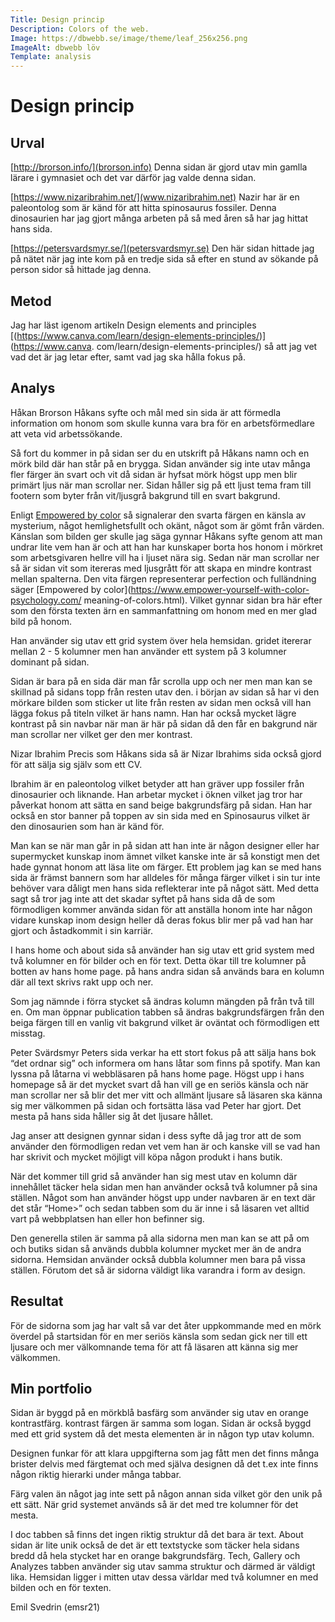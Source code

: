 ```yaml
---
Title: Design princip
Description: Colors of the web.
Image: https://dbwebb.se/image/theme/leaf_256x256.png
ImageAlt: dbwebb löv
Template: analysis
---
```


Design princip
==========================


Urval
-----------------------

[http://brorson.info/](brorson.info) Denna sidan är gjord utav min gamlla lärare i gymnasiet och det var därför jag valde denna sidan.

[https://www.nizaribrahim.net/](www.nizaribrahim.net) Nazir har är en paleontolog som är känd för att hitta spinosaurus fossiler. Denna 
dinosaurien har jag gjort många arbeten på så med åren så har jag hittat hans sida.

[https://petersvardsmyr.se/](petersvardsmyr.se) Den här sidan hittade jag på nätet när jag inte kom på en tredje sida så efter en stund av 
sökande på person sidor så hittade jag denna.


Metod
-----------------------

Jag har läst igenom artikeln Design elements and principles [(https://www.canva.com/learn/design-elements-principles/)](https://www.canva.
com/learn/design-elements-principles/) så att jag vet vad det är jag letar efter, samt vad jag ska hålla fokus på.


Analys
-----------------------

Håkan Brorson
Håkans syfte och mål med sin sida är att förmedla information om honom som skulle kunna vara bra för en arbetsförmedlare att veta vid 
arbetssökande. 

Så fort du kommer in på sidan ser du en utskrift på Håkans namn och en mörk bild där han står på en brygga. Sidan använder sig inte utav 
många fler färger än svart och vit då sidan är hyfsat mörk högst upp men blir primärt ljus när man scrollar ner. Sidan håller sig på ett 
ljust tema fram till footern som byter från vit/ljusgrå bakgrund till en svart bakgrund.

Enligt [Empowered by color](https://www.empower-yourself-with-color-psychology.com/meaning-of-colors.html) så signalerar den svarta färgen 
en känsla av mysterium, något hemlighetsfullt och okänt, något som är gömt från värden. Känslan som bilden ger skulle jag säga gynnar 
Håkans syfte genom att man undrar lite vem han är och att han har kunskaper borta hos honom i mörkret som arbetsgivaren hellre vill ha i 
ljuset nära sig. Sedan när man scrollar ner så är sidan vit som itereras med ljusgrått för att skapa en mindre kontrast mellan spalterna. 
Den vita färgen representerar perfection och fulländning säger [Empowered by color](https://www.empower-yourself-with-color-psychology.com/
meaning-of-colors.html). Vilket gynnar sidan bra här efter som den första texten ärn en sammanfattning om honom med en mer glad bild på 
honom.

Han använder sig utav ett grid system över hela hemsidan. gridet itererar mellan 2 - 5 kolumner men han använder ett system på 3 kolumner 
dominant på sidan.

Sidan är bara på en sida där man får scrolla upp och ner men man kan se skillnad på sidans topp från resten utav den. i början av sidan så 
har vi den mörkare bilden som sticker ut lite från resten av sidan men också vill han lägga fokus på titeln vilket är hans namn. Han har 
också mycket lägre kontrast på sin navbar när man är här på sidan då den får en bakgrund när man scrollar ner vilket ger den mer kontrast.

Nizar Ibrahim
Precis som Håkans sida så är Nizar Ibrahims sida också gjord för att sälja sig själv som ett CV. 

Ibrahim är en paleontolog vilket betyder att han gräver upp fossiler från dinosaurier och liknande. Han arbetar mycket i öknen vilket jag 
tror har påverkat honom att sätta en sand beige bakgrundsfärg på sidan. Han har också en stor banner på toppen av sin sida med en 
Spinosaurus vilket är den dinosaurien som han är känd för. 

Man kan se när man går in på sidan att han inte är någon designer eller har supermycket kunskap inom ämnet vilket kanske inte är så 
konstigt men det hade gynnat honom att läsa lite om färger. Ett problem jag kan se med hans sida är främst bannern som har alldeles för 
många färger vilket i sin tur inte behöver vara dåligt men hans sida reflekterar inte på något sätt. Med detta sagt så tror jag inte att 
det skadar syftet på hans sida då de som förmodligen kommer använda sidan för att anställa honom inte har någon vidare kunskap inom design 
heller då deras fokus blir mer på vad han har gjort och åstadkommit i sin karriär.

I hans home och about sida så använder han sig utav ett grid system med två kolumner en för bilder och en för text. Detta ökar till tre 
kolumner på botten av hans home page. på hans andra sidan så används bara en kolumn där all text skrivs rakt upp och ner.

Som jag nämnde i förra stycket så ändras kolumn mängden på från två till en. Om man öppnar publication tabben så ändras bakgrundsfärgen 
från den beiga färgen till en vanlig vit bakgrund vilket är oväntat och förmodligen ett misstag.

Peter Svärdsmyr
Peters sida verkar ha ett stort fokus på att sälja hans bok “det ordnar sig” och informera om hans låtar som finns på spotify. Man kan 
lyssna på låtarna vi webbläsaren på hans home page.
Högst upp i hans homepage så är det mycket svart då han vill ge en seriös känsla och när man scrollar ner så blir det mer vitt och allmänt 
ljusare så läsaren ska känna sig mer välkommen på sidan och fortsätta läsa vad Peter har gjort. Det mesta på hans sida håller sig åt det 
ljusare hållet.

Jag anser att designen gynnar sidan i dess syfte då jag tror att de som använder den förmodligen redan vet vem han är och kanske vill se 
vad han har skrivit och mycket möjligt vill köpa någon produkt i hans butik.

När det kommer till grid så använder han sig mest utav en kolumn där innehållet täcker hela sidan men han använder också två kolumner på 
sina ställen. Något som han använder högst upp under navbaren är en text där det står “Home>” och sedan tabben som du är inne i så läsaren 
vet alltid vart på webbplatsen han eller hon befinner sig.

Den generella stilen är samma på alla sidorna men man kan se att på om och butiks sidan så används dubbla kolumner mycket mer än de andra 
sidorna. Hemsidan använder också dubbla kolumner men bara på vissa ställen. Förutom det så är sidorna väldigt lika varandra i form av 
design.


Resultat
-----------------------

För de sidorna som jag har valt så var det åter uppkommande med en mörk överdel på startsidan för en mer seriös känsla som sedan gick ner 
till ett ljusare och mer välkomnande tema för att få läsaren att känna sig mer välkommen.


Min portfolio
-----------------------

Sidan är byggd på en mörkblå basfärg som använder sig utav en orange kontrastfärg. kontrast färgen är samma som logan. Sidan är också byggd 
med ett grid system då det mesta elementen är in någon typ utav kolumn.

Designen funkar för att klara uppgifterna som jag fått men det finns många brister delvis med färgtemat och med själva designen då det t.ex 
inte finns någon riktig hierarki under många tabbar. 

Färg valen än något jag inte sett på någon annan sida vilket gör den unik på ett sätt. När grid systemet används så är det med tre kolumner 
för  det mesta. 

I doc tabben så finns det ingen riktig struktur då det bara är text. About sidan är lite unik också de det är ett textstycke som täcker 
hela sidans bredd då hela stycket har en orange bakgrundsfärg. Tech, Gallery och Analyzes tabben använder sig utav samma struktur och 
därmed är väldigt lika. Hemsidan ligger i mitten utav dessa världar med två kolumner en med bilden och en för texten.

Emil Svedrin (emsr21)
